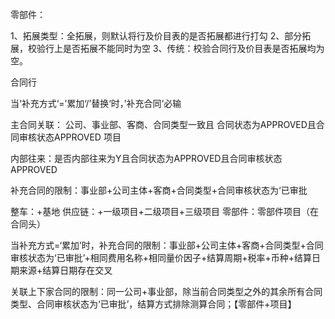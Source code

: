 零部件：

1、拓展类型：全拓展，则默认将行及价目表的是否拓展都进行打勾
        2、部分拓展，校验行上是否拓展不能同时为空
        3、传统：校验合同行及价目表是否拓展均为空。

合同行

当‘补充方式‘=’累加‘/’替换‘时，’补充合同‘必输

 

主合同关联： 公司、事业部、客商、合同类型一致且   合同状态为APPROVED且合同审核状态APPROVED 项目

内部往来：是否内部往来为Y且合同状态为APPROVED且合同审核状态APPROVED

补充合同的限制：事业部+公司主体+客商+合同类型+合同审核状态为‘已审批

整车：+基地
        供应链：+一级项目+二级项目+三级项目
       零部件：零部件项目（在合同头）

当补充方式=‘累加’时，补充合同的限制：事业部+公司主体+客商+合同类型+合同审核状态为‘已审批’+相同费用名称+相同量价因子+结算周期+税率+币种+结算日期来源+结算日期存在交叉


关联上下家合同的限制：同一公司+事业部，除当前合同类型之外的其余所有合同类型、合同审核状态为‘已审批’，结算方式排除测算合同；【零部件+项目】

